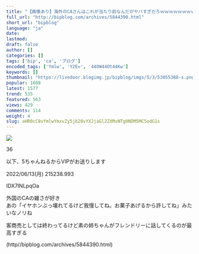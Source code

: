 ```yaml
---
title: "【画像あり】海外のCAさんはこれが当たり前なんだがヤバすぎだろｗｗｗｗｗｗｗｗｗｗｗｗｗｗｗ "
full_url: "http://bipblog.com/archives/5844390.html"
short_url: "bipblog"
language: "ja"
date: 
lastmod: 
draft: false
author: []
categories: []
tags: ['bip', 'ca', 'ブログ']
encoded_tags: ['Ymlw', 'Y2E=', '44OW44Ot44Kw']
keywords: []
thumbnail: "https://livedoor.blogimg.jp/bipblog/imgs/5/3/53055388-s.png"
popular: 1608
latest: 1577
trend: 535
featured: 563
views: 429
comments: 114
weight: 4
slug: aHR0cC8vYmlwYmxvZy5jb20vYXJjaGl2ZXMvNTg0NDM5MC5odG1s
---
```


![](https://livedoor.blogimg.jp/bipblog/imgs/5/3/53055388-s.png)

<div><p class='ent_header' id='res_36'><p class='ent_num'>36</p> <p class='ent_name'>以下、5ちゃんねるからVIPがお送りします</p> <p class='ent_data'>2022/06/13(月) 215238.993</p> <p class='ent_id'>IDX7INLpqOa</p></p><p class='ent_body_p ent_kyocho '> 外国のCAの雑さが好き<br> あの「イヤホンぶっ壊れてるけど我慢してね。お菓子あげるから許してね」みたいなノリね</p> <p class='ent_body_p ent_kyocho'>客商売としては終わってるけど素の姉ちゃんがフレンドリーに話してくるのが最高すぎる </p></div>

(http//bipblog.com/archives/5844390.html)
